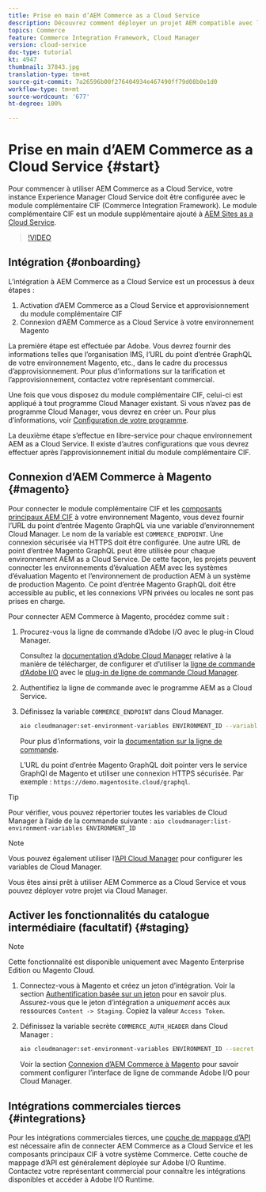 ```yaml
---
title: Prise en main d’AEM Commerce as a Cloud Service
description: Découvrez comment déployer un projet AEM compatible avec le commerce dans un environnement AEM as a Cloud service opérationnel. Utilisez les fonctionnalités d’Adobe Cloud Manager et un pipeline CI/CD pour construire la vitrine de référence Venia dans un environnement opérationnel.
topics: Commerce
feature: Commerce Integration Framework, Cloud Manager
version: cloud-service
doc-type: tutorial
kt: 4947
thumbnail: 37843.jpg
translation-type: tm+mt
source-git-commit: 7a26596b00f276404934e467490ff79d08b0e1d0
workflow-type: tm+mt
source-wordcount: '677'
ht-degree: 100%

---
```



# Prise en main d’AEM Commerce as a Cloud Service {#start}

Pour commencer à utiliser AEM Commerce as a Cloud Service, votre instance Experience Manager Cloud Service doit être configurée avec le module complémentaire CIF (Commerce Integration Framework). Le module complémentaire CIF est un module supplémentaire ajouté à [AEM Sites as a Cloud Service](https://docs.adobe.com/content/help/fr-FR/experience-manager-cloud-service/sites/home.html).

>[!VIDEO](https://video.tv.adobe.com/v/37843?quality=12&learn=on)

## Intégration {#onboarding}

L’intégration à AEM Commerce as a Cloud Service est un processus à deux étapes :

1. Activation d’AEM Commerce as a Cloud Service et approvisionnement du module complémentaire CIF
2. Connexion d’AEM Commerce as a Cloud Service à votre environnement Magento

La première étape est effectuée par Adobe. Vous devrez fournir des informations telles que l’organisation IMS, l’URL du point d’entrée GraphQL de votre environnement Magento, etc., dans le cadre du processus d’approvisionnement. Pour plus d’informations sur la tarification et l’approvisionnement, contactez votre représentant commercial.

Une fois que vous disposez du module complémentaire CIF, celui-ci est appliqué à tout programme Cloud Manager existant. Si vous n’avez pas de programme Cloud Manager, vous devrez en créer un. Pour plus d’informations, voir [Configuration de votre programme](https://docs.adobe.com/content/help/fr-FR/experience-manager-cloud-manager/using/getting-started/setting-up-program.html).

La deuxième étape s’effectue en libre-service pour chaque environnement AEM as a Cloud Service. Il existe d’autres configurations que vous devrez effectuer après l’approvisionnement initial du module complémentaire CIF.

## Connexion d’AEM Commerce à Magento {#magento}

Pour connecter le module complémentaire CIF et les [composants principaux AEM CIF](https://github.com/adobe/aem-core-cif-components) à votre environnement Magento, vous devez fournir l’URL du point d’entrée Magento GraphQL via une variable d’environnement Cloud Manager. Le nom de la variable est `COMMERCE_ENDPOINT`. Une connexion sécurisée via HTTPS doit être configurée.
Une autre URL de point d’entrée Magento GraphQL peut être utilisée pour chaque environnement AEM as a Cloud Service. De cette façon, les projets peuvent connecter les environnements d’évaluation AEM avec les systèmes d’évaluation Magento et l’environnement de production AEM à un système de production Magento. Ce point d’entrée Magento GraphQL doit être accessible au public, et les connexions VPN privées ou locales ne sont pas prises en charge.

Pour connecter AEM Commerce à Magento, procédez comme suit :

1. Procurez-vous la ligne de commande d’Adobe I/O avec le plug-in Cloud Manager.

   Consultez la [documentation d’Adobe Cloud Manager](https://docs.adobe.com/content/help/fr-FR/experience-manager-cloud-manager/using/introduction-to-cloud-manager.html) relative à la manière de télécharger, de configurer et d’utiliser la [ligne de commande d’Adobe I/O](https://github.com/adobe/aio-cli) avec le [plug-in de ligne de commande Cloud Manager](https://github.com/adobe/aio-cli-plugin-cloudmanager).

2. Authentifiez la ligne de commande avec le programme AEM as a Cloud Service.

3. Définissez la variable `COMMERCE_ENDPOINT` dans Cloud Manager.

   ```bash
   aio cloudmanager:set-environment-variables ENVIRONMENT_ID --variable COMMERCE_ENDPOINT "<Magento GraphQL endpoint URL>"
   ```

   Pour plus d’informations, voir la [documentation sur la ligne de commande](https://github.com/adobe/aio-cli-plugin-cloudmanager#aio-cloudmanagerset-environment-variables-environmentid).

   L’URL du point d’entrée Magento GraphQL doit pointer vers le service GraphQl de Magento et utiliser une connexion HTTPS sécurisée. Par exemple : `https://demo.magentosite.cloud/graphql`.

>[!TIP]
>
>Pour vérifier, vous pouvez répertorier toutes les variables de Cloud Manager à l’aide de la commande suivante : `aio cloudmanager:list-environment-variables ENVIRONMENT_ID`

>[!NOTE]
>
>Vous pouvez également utiliser l’[API Cloud Manager](https://www.adobe.io/apis/experiencecloud/cloud-manager/docs.html) pour configurer les variables de Cloud Manager.

Vous êtes ainsi prêt à utiliser AEM Commerce as a Cloud Service et vous pouvez déployer votre projet via Cloud Manager.

## Activer les fonctionnalités du catalogue intermédiaire (facultatif) {#staging}

>[!NOTE]
>
>Cette fonctionnalité est disponible uniquement avec Magento Enterprise Edition ou Magento Cloud.

1. Connectez-vous à Magento et créez un jeton d’intégration. Voir la section [Authentification basée sur un jeton](https://devdocs.magento.com/guides/v2.4/get-started/authentication/gs-authentication-token.html#integration-tokens) pour en savoir plus. Assurez-vous que le jeton d’intégration a *uniquement* accès aux ressources `Content -> Staging`. Copiez la valeur `Access Token`.

1. Définissez la variable secrète `COMMERCE_AUTH_HEADER` dans Cloud Manager :

   ```bash
   aio cloudmanager:set-environment-variables ENVIRONMENT_ID --secret COMMERCE_AUTH_HEADER "Authorization Bearer: <Access Token>"
   ```

   Voir la section [Connexion d’AEM Commerce à Magento](#magento) pour savoir comment configurer l’interface de ligne de commande Adobe I/O pour Cloud Manager.

## Intégrations commerciales tierces {#integrations}

Pour les intégrations commerciales tierces, une [couche de mappage d’API](architecture/third-party.md) est nécessaire afin de connecter AEM Commerce as a Cloud Service et les composants principaux CIF à votre système Commerce. Cette couche de mappage d’API est généralement déployée sur Adobe I/O Runtime. Contactez votre représentant commercial pour connaître les intégrations disponibles et accéder à Adobe I/O Runtime.
